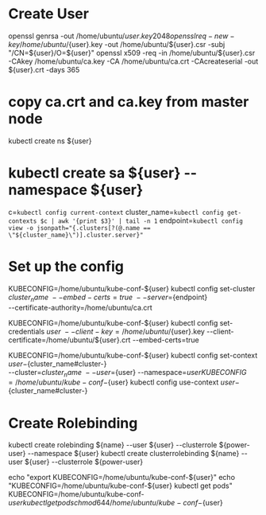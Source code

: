 # Create User
openssl genrsa -out /home/ubuntu/${user}.key 2048
openssl req -new -key /home/ubuntu/${user}.key -out /home/ubuntu/${user}.csr -subj "/CN=${user}/O=${user}"
openssl x509 -req -in /home/ubuntu/${user}.csr -CAkey /home/ubuntu/ca.key -CA /home/ubuntu/ca.crt -CAcreateserial -out ${user}.crt -days 365

# copy ca.crt and ca.key from master node
kubectl create ns ${user}
# kubectl create sa ${user} --namespace ${user}

c=`kubectl config current-context`
cluster_name=`kubectl config get-contexts $c | awk '{print $3}' | tail -n 1`
endpoint=`kubectl config view -o jsonpath="{.clusters[?(@.name == \"${cluster_name}\")].cluster.server}"`

# Set up the config
KUBECONFIG=/home/ubuntu/kube-conf-${user} kubectl config set-cluster ${cluster_name} \
    --embed-certs=true \
    --server=${endpoint} \
    --certificate-authority=/home/ubuntu/ca.crt

KUBECONFIG=/home/ubuntu/kube-conf-${user}  kubectl config set-credentials ${user} \
    --client-key=/home/ubuntu/${user}.key --client-certificate=/home/ubuntu/${user}.crt --embed-certs=true

KUBECONFIG=/home/ubuntu/kube-conf-${user} kubectl config set-context ${user}-${cluster_name#cluster-} \
    --cluster=${cluster_name} \
    --user=${user} --namespace=${user}
KUBECONFIG=/home/ubuntu/kube-conf-${user} kubectl config use-context ${user}-${cluster_name#cluster-}

# Create Rolebinding
kubectl create rolebinding ${name} --user ${user} --clusterrole ${power-user} --namespace ${user}
kubectl create clusterrolebinding ${name} --user ${user} --clusterrole ${power-user} 


echo "export KUBECONFIG=/home/ubuntu/kube-conf-${user}"
echo "KUBECONFIG=/home/ubuntu/kube-conf-${user} kubectl get pods"
KUBECONFIG=/home/ubuntu/kube-conf-${user} kubectl get pods
chmod 644 /home/ubuntu/kube-conf-${user}
